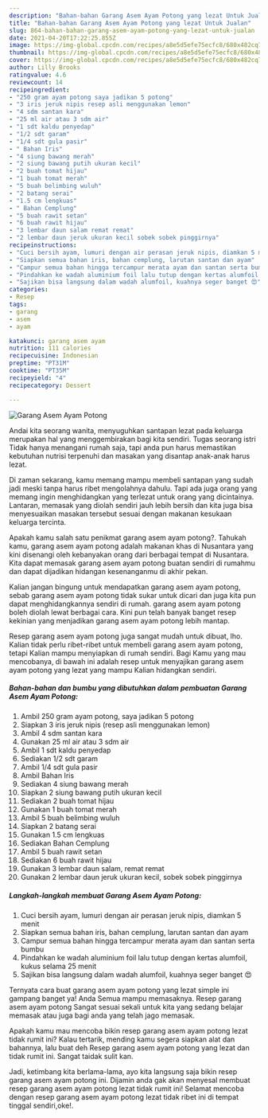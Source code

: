 ```yaml
---
description: "Bahan-bahan Garang Asem Ayam Potong yang lezat Untuk Jualan"
title: "Bahan-bahan Garang Asem Ayam Potong yang lezat Untuk Jualan"
slug: 864-bahan-bahan-garang-asem-ayam-potong-yang-lezat-untuk-jualan
date: 2021-04-20T17:22:25.855Z
image: https://img-global.cpcdn.com/recipes/a8e5d5efe75ecfc8/680x482cq70/garang-asem-ayam-potong-foto-resep-utama.jpg
thumbnail: https://img-global.cpcdn.com/recipes/a8e5d5efe75ecfc8/680x482cq70/garang-asem-ayam-potong-foto-resep-utama.jpg
cover: https://img-global.cpcdn.com/recipes/a8e5d5efe75ecfc8/680x482cq70/garang-asem-ayam-potong-foto-resep-utama.jpg
author: Lilly Brooks
ratingvalue: 4.6
reviewcount: 14
recipeingredient:
- "250 gram ayam potong saya jadikan 5 potong"
- "3 iris jeruk nipis resep asli menggunakan lemon"
- "4 sdm santan kara"
- "25 ml air atau 3 sdm air"
- "1 sdt kaldu penyedap"
- "1/2 sdt garam"
- "1/4 sdt gula pasir"
- " Bahan Iris"
- "4 siung bawang merah"
- "2 siung bawang putih ukuran kecil"
- "2 buah tomat hijau"
- "1 buah tomat merah"
- "5 buah belimbing wuluh"
- "2 batang serai"
- "1.5 cm lengkuas"
- " Bahan Cemplung"
- "5 buah rawit setan"
- "6 buah rawit hijau"
- "3 lembar daun salam remat remat"
- "2 lembar daun jeruk ukuran kecil sobek sobek pinggirnya"
recipeinstructions:
- "Cuci bersih ayam, lumuri dengan air perasan jeruk nipis, diamkan 5 menit"
- "Siapkan semua bahan iris, bahan cemplung, larutan santan dan ayam"
- "Campur semua bahan hingga tercampur merata ayam dan santan serta bumbu"
- "Pindahkan ke wadah aluminium foil lalu tutup dengan kertas alumfoil, kukus selama 25 menit"
- "Sajikan bisa langsung dalam wadah alumfoil, kuahnya seger banget 😍"
categories:
- Resep
tags:
- garang
- asem
- ayam

katakunci: garang asem ayam 
nutrition: 111 calories
recipecuisine: Indonesian
preptime: "PT31M"
cooktime: "PT35M"
recipeyield: "4"
recipecategory: Dessert

---
```



![Garang Asem Ayam Potong](https://img-global.cpcdn.com/recipes/a8e5d5efe75ecfc8/680x482cq70/garang-asem-ayam-potong-foto-resep-utama.jpg)

Andai kita seorang wanita, menyuguhkan santapan lezat pada keluarga merupakan hal yang menggembirakan bagi kita sendiri. Tugas seorang istri Tidak hanya menangani rumah saja, tapi anda pun harus memastikan kebutuhan nutrisi terpenuhi dan masakan yang disantap anak-anak harus lezat.

Di zaman  sekarang, kamu memang mampu membeli santapan yang sudah jadi meski tanpa harus ribet mengolahnya dahulu. Tapi ada juga orang yang memang ingin menghidangkan yang terlezat untuk orang yang dicintainya. Lantaran, memasak yang diolah sendiri jauh lebih bersih dan kita juga bisa menyesuaikan masakan tersebut sesuai dengan makanan kesukaan keluarga tercinta. 



Apakah kamu salah satu penikmat garang asem ayam potong?. Tahukah kamu, garang asem ayam potong adalah makanan khas di Nusantara yang kini disenangi oleh kebanyakan orang dari berbagai tempat di Nusantara. Kita dapat memasak garang asem ayam potong buatan sendiri di rumahmu dan dapat dijadikan hidangan kesenanganmu di akhir pekan.

Kalian jangan bingung untuk mendapatkan garang asem ayam potong, sebab garang asem ayam potong tidak sukar untuk dicari dan juga kita pun dapat menghidangkannya sendiri di rumah. garang asem ayam potong boleh diolah lewat berbagai cara. Kini pun telah banyak banget resep kekinian yang menjadikan garang asem ayam potong lebih mantap.

Resep garang asem ayam potong juga sangat mudah untuk dibuat, lho. Kalian tidak perlu ribet-ribet untuk membeli garang asem ayam potong, tetapi Kalian mampu menyiapkan di rumah sendiri. Bagi Kamu yang mau mencobanya, di bawah ini adalah resep untuk menyajikan garang asem ayam potong yang lezat yang mampu Kalian hidangkan sendiri.

<!--inarticleads1-->

##### Bahan-bahan dan bumbu yang dibutuhkan dalam pembuatan Garang Asem Ayam Potong:

1. Ambil 250 gram ayam potong, saya jadikan 5 potong
1. Siapkan 3 iris jeruk nipis (resep asli menggunakan lemon)
1. Ambil 4 sdm santan kara
1. Gunakan 25 ml air atau 3 sdm air
1. Ambil 1 sdt kaldu penyedap
1. Sediakan 1/2 sdt garam
1. Ambil 1/4 sdt gula pasir
1. Ambil  Bahan Iris
1. Sediakan 4 siung bawang merah
1. Siapkan 2 siung bawang putih ukuran kecil
1. Sediakan 2 buah tomat hijau
1. Gunakan 1 buah tomat merah
1. Ambil 5 buah belimbing wuluh
1. Siapkan 2 batang serai
1. Gunakan 1.5 cm lengkuas
1. Sediakan  Bahan Cemplung
1. Ambil 5 buah rawit setan
1. Sediakan 6 buah rawit hijau
1. Gunakan 3 lembar daun salam, remat remat
1. Gunakan 2 lembar daun jeruk ukuran kecil, sobek sobek pinggirnya




<!--inarticleads2-->

##### Langkah-langkah membuat Garang Asem Ayam Potong:

1. Cuci bersih ayam, lumuri dengan air perasan jeruk nipis, diamkan 5 menit
1. Siapkan semua bahan iris, bahan cemplung, larutan santan dan ayam
1. Campur semua bahan hingga tercampur merata ayam dan santan serta bumbu
1. Pindahkan ke wadah aluminium foil lalu tutup dengan kertas alumfoil, kukus selama 25 menit
1. Sajikan bisa langsung dalam wadah alumfoil, kuahnya seger banget 😍




Ternyata cara buat garang asem ayam potong yang lezat simple ini gampang banget ya! Anda Semua mampu memasaknya. Resep garang asem ayam potong Sangat sesuai sekali untuk kita yang sedang belajar memasak atau juga bagi anda yang telah jago memasak.

Apakah kamu mau mencoba bikin resep garang asem ayam potong lezat tidak rumit ini? Kalau tertarik, mending kamu segera siapkan alat dan bahannya, lalu buat deh Resep garang asem ayam potong yang lezat dan tidak rumit ini. Sangat taidak sulit kan. 

Jadi, ketimbang kita berlama-lama, ayo kita langsung saja bikin resep garang asem ayam potong ini. Dijamin anda gak akan menyesal membuat resep garang asem ayam potong lezat tidak rumit ini! Selamat mencoba dengan resep garang asem ayam potong lezat tidak ribet ini di tempat tinggal sendiri,oke!.

